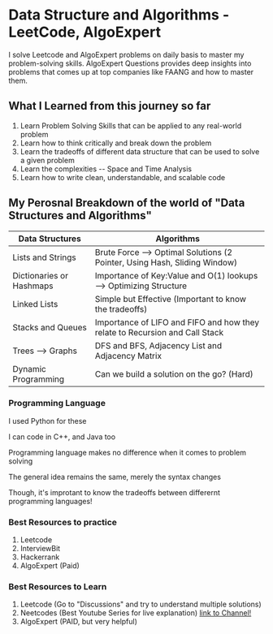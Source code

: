 # Data Structure and Algorithms - LeetCode, AlgoExpert
I solve Leetcode and AlgoExpert problems on daily basis to master my problem-solving skills. 
AlgoExpert Questions provides deep insights into problems that comes up at top companies like FAANG and how to master them.  

## What I Learned from this journey so far  

1. Learn Problem Solving Skills that can be applied to any real-world problem 
2. Learn how to think critically and break down the problem 
3. Learn the tradeoffs of different data structure that can be used to solve a given problem 
4. Learn the complexities -- Space and Time Analysis 
5. Learn how to write clean, understandable, and scalable code 


## My Perosnal Breakdown of the world of "Data Structures and Algorithms" 

Data Structures | Algorithms
------------ | -------------
Lists and Strings | Brute Force --> Optimal Solutions (2 Pointer, Using Hash, Sliding Window)  
Dictionaries or Hashmaps | Importance of Key:Value and O(1) lookups --> Optimizing Structure
Linked Lists | Simple but Effective (Important to know the tradeoffs) 
Stacks and Queues | Importance of LIFO and FIFO and how they relate to Recursion and Call Stack
Trees --> Graphs | DFS and BFS, Adjacency List and Adjacency Matrix 
Dynamic Programming | Can we build a solution on the go? (Hard) 



### Programming Language 
I used Python for these 

I can code in C++, and Java too 

Programming language makes no difference when it comes to problem solving 

The general idea remains the same, merely the syntax changes

Though, it's improtant to know the tradeoffs between differernt programming languages! 


### Best Resources to practice 
1. Leetcode
2. InterviewBit
3. Hackerrank
4. AlgoExpert (Paid) 


### Best Resources to Learn 
1. Leetcode (Go to "Discussions" and try to understand multiple solutions) 
2. Neetcodes (Best Youtube Series for live explanation) [link to Channel!](https://www.youtube.com/c/NeetCode)
3. AlgoExpert (PAID, but very helpful) 
